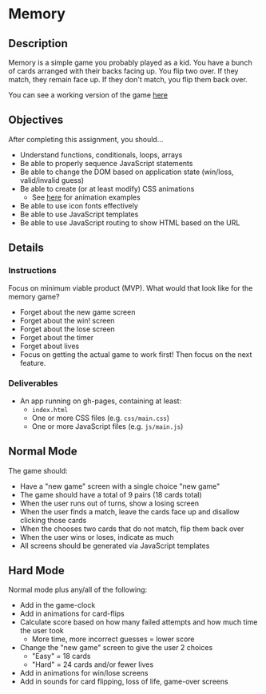 # Memory

## Description

Memory is a simple game you probably played as a kid. You have a bunch of cards arranged
with their backs facing up. You flip two over. If they match, they remain face up. If they
don't match, you flip them back over.

You can see a working version of the game [here](http://chrisdavies.github.io/memory/)

## Objectives

After completing this assignment, you should…

- Understand functions, conditionals, loops, arrays
- Be able to properly sequence JavaScript statements
- Be able to change the DOM based on application state (win/loss, valid/invalid guess)
- Be able to create (or at least modify) CSS animations
  - See [here](http://www.justinaguilar.com/animations/index.html) for animation examples
- Be able to use icon fonts effectively
- Be able to use JavaScript templates
- Be able to use JavaScript routing to show HTML based on the URL

## Details

### Instructions

Focus on minimum viable product (MVP). What would that look like for the memory game?

- Forget about the new game screen
- Forget about the win! screen
- Forget about the lose screen
- Forget about the timer
- Forget about lives
- Focus on getting the actual game to work first! Then focus on the next feature.

### Deliverables

- An app running on gh-pages, containing at least:
  - `index.html`
  - One or more CSS files (e.g. `css/main.css`)
  - One or more JavaScript files (e.g. `js/main.js`)

## Normal Mode

The game should:

- Have a "new game" screen with a single choice "new game"
- The game should have a total of 9 pairs (18 cards total)
- When the user runs out of turns, show a losing screen
- When the user finds a match, leave the cards face up and disallow clicking those cards
- When the chooses two cards that do not match, flip them back over
- When the user wins or loses, indicate as much
- All screens should be generated via JavaScript templates

## Hard Mode

Normal mode plus any/all of the following:

- Add in the game-clock
- Add in animations for card-flips
- Calculate score based on how many failed attempts and how much time the user took
  - More time, more incorrect guesses = lower score
- Change the "new game" screen to give the user 2 choices
  - "Easy" = 18 cards
  - "Hard" = 24 cards and/or fewer lives
- Add in animations for win/lose screens
- Add in sounds for card flipping, loss of life, game-over screens

